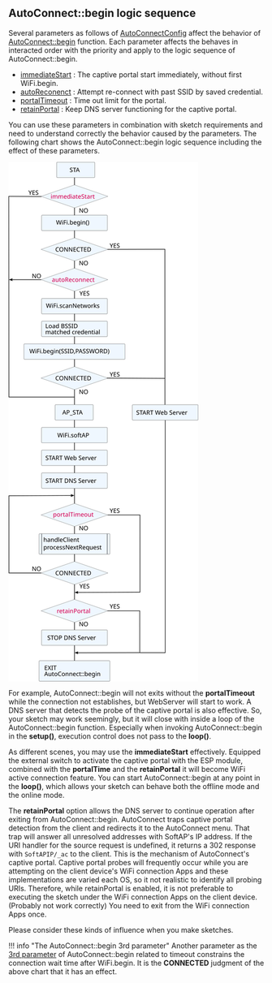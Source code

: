 ## AutoConnect::begin logic sequence

Several parameters as follows of [AutoConnectConfig](apiconfig.md) affect the behavior of [AutoConnect::begin](api.md#begin) function. Each parameter affects the behaves in interacted order with the priority and apply to the logic sequence of AutoConnect::begin.

- [immediateStart](apiconfig.md#immediatestart) : The captive portal start immediately, without first WiFi.begin.
- [autoReconenct](apiconfig.md#autoreconnect) : Attempt re-connect with past SSID by saved credential.
- [portalTimeout](apiconfig.md#portaltimeout) : Time out limit for the portal.
- [retainPortal](apiconfig.md#retainportal) : Keep DNS server functioning for the captive portal.

You can use these parameters in combination with sketch requirements and need to understand correctly the behavior caused by the parameters. The following chart shows the AutoConnect::begin logic sequence including the effect of these parameters.

<img align="center" src="images/process_begin.svg">

For example, AutoConnect::begin will not exits without the **portalTimeout** while the connection not establishes, but WebServer will start to work. A DNS server that detects the probe of the captive portal is also effective. So, your sketch may work seemingly, but it will close with inside a loop of the AutoConnect::begin function. Especially when invoking AutoConnect::begin in the **setup()**, execution control does not pass to the **loop()**.

As different scenes, you may use the **immediateStart** effectively. Equipped the external switch to activate the captive portal with the ESP module, combined with the **portalTime** and the **retainPortal** it will become WiFi active connection feature. You can start AutoConnect::begin at any point in the **loop()**, which allows your sketch can behave both the offline mode and the online mode.

The **retainPortal** option allows the DNS server to continue operation after exiting from AutoConnect::begin. AutoConnect traps captive portal detection from the client and redirects it to the AutoConnect menu. That trap will answer all unresolved addresses with SoftAP's IP address. If the URI handler for the source request is undefined, it returns a 302 response with `SoftAPIP/_ac` to the client. This is the mechanism of AutoConnect's captive portal. Captive portal probes will frequently occur while you are attempting on the client device's WiFi connection Apps and these implementations are varied each OS, so it not realistic to identify all probing URIs. Therefore, while retainPortal is enabled, it is not preferable to executing the sketch under the WiFi connection Apps on the client device. (Probably not work correctly) You need to exit from the WiFi connection Apps once.

Please consider these kinds of influence when you make sketches.

!!! info "The AutoConnect::begin 3rd parameter"
    Another parameter as the [3rd parameter](api.md#begin) of AutoConnect::begin related to timeout constrains the connection wait time after WiFi.begin. It is the **CONNECTED** judgment of the above chart that it has an effect.

